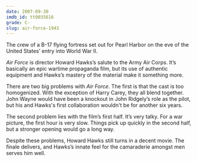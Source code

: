 ```yaml
---
date: 2007-09-30
imdb_id: tt0035616
grade: C-
slug: air-force-1943
---
```


The crew of a B-17 flying fortress set out for Pearl Harbor on the eve of the United States’ entry into World War II.

_Air Force_ is director Howard Hawks’s salute to the Army Air Corps. It’s basically an epic wartime propaganda film, but its use of authentic equipment and Hawks’s mastery of the material make it something more.

There are two big problems with _Air Force_. The first is that the cast is too homogenized. With the exception of Harry Carey, they all blend together. John Wayne would have been a knockout in John Ridgely’s role as the pilot, but his and Hawks's first collaboration wouldn't be for another six years.

The second problem lies with the film’s first half. It’s very talky. For a war picture, the first hour is very slow. Things pick up quickly in the second half, but a stronger opening would go a long way.

Despite these problems, Howard Hawks still turns in a decent movie. The finale delivers, and Hawks’s innate feel for the camaraderie amongst men serves him well.
